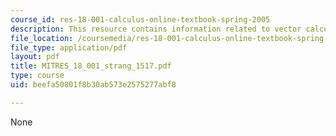 ```yaml
---
course_id: res-18-001-calculus-online-textbook-spring-2005
description: This resource contains information related to vector calculus.
file_location: /coursemedia/res-18-001-calculus-online-textbook-spring-2005/beefa50801f8b30ab573e2575277abf8_MITRES_18_001_strang_1517.pdf
file_type: application/pdf
layout: pdf
title: MITRES_18_001_strang_1517.pdf
type: course
uid: beefa50801f8b30ab573e2575277abf8

---
```

None